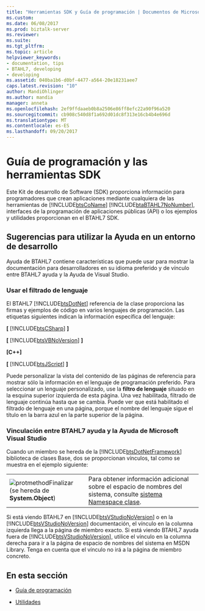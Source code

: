 ```yaml
---
title: "Herramientas SDK y Guía de programación | Documentos de Microsoft"
ms.custom: 
ms.date: 06/08/2017
ms.prod: biztalk-server
ms.reviewer: 
ms.suite: 
ms.tgt_pltfrm: 
ms.topic: article
helpviewer_keywords:
- documentation, tips
- BTAHL7, developing
- developing
ms.assetid: 040ba1b6-d0bf-4477-a564-20e18231aee7
caps.latest.revision: "10"
author: MandiOhlinger
ms.author: mandia
manager: anneta
ms.openlocfilehash: 2ef9ffdaaeb0b8a2506e86ff8efc22a90f96a520
ms.sourcegitcommit: cb908c540d8f1a692d01dc8f313e16cb4b4e696d
ms.translationtype: MT
ms.contentlocale: es-ES
ms.lasthandoff: 09/20/2017
---
```

# <a name="programming-guide-and-sdk-tools"></a>Guía de programación y las herramientas SDK
Este Kit de desarrollo de Software (SDK) proporciona información para programadores que crean aplicaciones mediante cualquiera de las herramientas de [!INCLUDE[btsCoName](../../includes/btsconame-md.md)] [!INCLUDE[btaBTAHL7NoNumber](../../includes/btabtahl7nonumber-md.md)], interfaces de la programación de aplicaciones públicas (API) o los ejemplos y utilidades proporcionan en el BTAHL7 SDK.  
  
## <a name="tips-for-using-help-in-a-developer-environment"></a>Sugerencias para utilizar la Ayuda en un entorno de desarrollo  
 Ayuda de BTAHL7 contiene características que puede usar para mostrar la documentación para desarrolladores en su idioma preferido y de vínculo entre BTAHL7 ayuda y la Ayuda de Visual Studio.  
  
### <a name="using-language-filtering"></a>Usar el filtrado de lenguaje  
 El BTAHL7 [!INCLUDE[btsDotNet](../../includes/btsdotnet-md.md)] referencia de la clase proporciona las firmas y ejemplos de código en varios lenguajes de programación. Las etiquetas siguientes indican la información específica del lenguaje:  
  
 **[** [!INCLUDE[btsCSharp](../../includes/btscsharp-md.md)] **]**  
  
 **[** [!INCLUDE[btsVBNoVersion](../../includes/btsvbnoversion-md.md)] **]**  
  
 **[C++]**  
  
 **[** [!INCLUDE[btsJScript](../../includes/btsjscript-md.md)] **]**  
  
 Puede personalizar la vista del contenido de las páginas de referencia para mostrar sólo la información en el lenguaje de programación preferido. Para seleccionar un lenguaje personalizado, use la **filtro de lenguaje** situado en la esquina superior izquierda de esta página. Una vez habilitada, filtrado de lenguaje continúa hasta que se cambia. Puede ver que está habilitado el filtrado de lenguaje en una página, porque el nombre del lenguaje sigue el título en la barra azul en la parte superior de la página.  
  
### <a name="linking-between-btahl7-help-and-microsoft-visual-studio-help"></a>Vinculación entre BTAHL7 ayuda y la Ayuda de Microsoft Visual Studio  
 Cuando un miembro se hereda de la [!INCLUDE[btsDotNetFramework](../../includes/btsdotnetframework-md.md)] biblioteca de clases Base, dos se proporcionan vínculos, tal como se muestra en el ejemplo siguiente:  
  
|||  
|-|-|  
|![](../../adapters-and-accelerators/accelerator-hl7/media/protmethod.gif "protmethod")Finalizar (se hereda de **System.Object**)|Para obtener información adicional sobre el espacio de nombres del sistema, consulte [sistema Namespace clase](https://msdn.microsoft.com/library/system(v=vs.110).aspx).|  
  
 Si está viendo BTAHL7 en [!INCLUDE[btsVStudioNoVersion](../../includes/btsvstudionoversion-md.md)] o en la [!INCLUDE[btsVStudioNoVersion](../../includes/btsvstudionoversion-md.md)] documentación, el vínculo en la columna izquierda llega a la página de miembro exacto. Si está viendo BTAHL7 ayuda fuera de [!INCLUDE[btsVStudioNoVersion](../../includes/btsvstudionoversion-md.md)], utilice el vínculo en la columna derecha para ir a la página de espacio de nombres del sistema en MSDN Library. Tenga en cuenta que el vínculo no irá a la página de miembro concreto.  
  
## <a name="in-this-section"></a>En esta sección  
  
-   [Guía de programación](../../adapters-and-accelerators/accelerator-hl7/programming-guide1.md)  
  
-   [Utilidades](../../adapters-and-accelerators/accelerator-hl7/utilities2.md)
